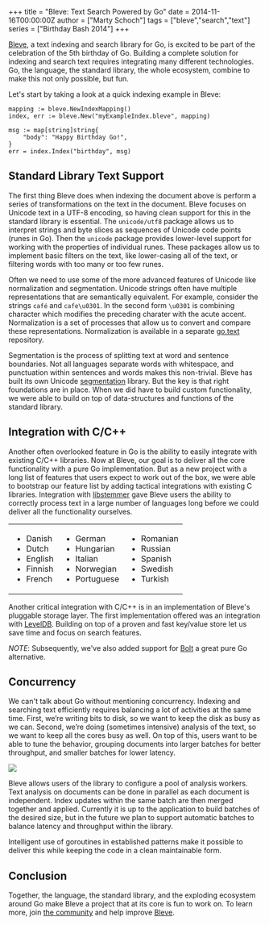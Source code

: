 +++
title = "Bleve: Text Search Powered by Go"
date = 2014-11-16T00:00:00Z
author = ["Marty Schoch"]
tags = ["bleve","search","text"]
series = ["Birthday Bash 2014"]
+++

[Bleve](http://www.blevesearch.com/), a text indexing and search library for Go, is excited to be part of the celebration of the 5th birthday of Go.  Building a complete solution for indexing and search text requires integrating many different technologies.  Go, the language, the standard library, the whole ecosystem, combine to make this not only possible, but fun.

Let's start by taking a look at a quick indexing example in Bleve:

	mapping := bleve.NewIndexMapping()
	index, err := bleve.New("myExampleIndex.bleve", mapping)

	msg := map[string]string{
	    "body": "Happy Birthday Go!",
	}
	err = index.Index("birthday", msg)

## Standard Library Text Support

The first thing Bleve does when indexing the document above is perform a series of transformations on the text in the document.  Bleve focuses on Unicode text in a UTF-8 encoding, so having clean support for this in the standard library is essential.  The `unicode/utf8` package allows us to interpret strings and byte slices as sequences of Unicode code points (runes in Go).  Then the `unicode` package provides lower-level support for working with the properties of individual runes.  These packages allow us to implement basic filters on the text, like lower-casing all of the text, or filtering words with too many or too few runes.


Often we need to use some of the more advanced features of Unicode like normalization and segmentation.  Unicode strings often have multiple representations that are semantically equivalent.  For example, consider the strings `café` and `cafe\u0301`. In the second form `\u0301` is combining character which modifies the preceding charater with the acute accent.  Normalization is a set of processes that allow us to convert and compare these representations.  Normalization is available in a separate [go.text](http://godoc.org/code.google.com/p/go.text) repository.  

Segmentation is the process of splitting text at word and sentence boundaries.  Not all languages separate words with whitespace, and punctuation within sentences and words makes this non-trivial.  Bleve has built its own Unicode [segmentation](https://github.com/blevesearch/segment) library.  But the key is that right foundations are in place.  When we did have to build custom functionality, we were able to build on top of data-structures and functions of the standard library.

## Integration with C/C++

Another often overlooked feature in Go is the ability to easily integrate with existing C/C++ libraries.  Now at Bleve, our goal is to deliver all the core functionality with a pure Go implementation.  But as a new project with a long list of features that users expect to work out of the box, we were able to bootstrap our feature list by adding tactical integrations with existing C libraries.  Integration with [libstemmer](http://snowball.tartarus.org/) gave Bleve users the ability to correctly process text in a large number of languages long before we could deliver all the functionality ourselves.  

<table width="100%">
	<tr>
		<td>
			<ul>
				<li>Danish</li>
				<li>Dutch</li>
				<li>English</li>
				<li>Finnish</li>
				<li>French</li>
			</ul>
		</td>
		<td>
			<ul>
				<li>German</li>
				<li>Hungarian</li>
				<li>Italian</li>
				<li>Norwegian</li>
				<li>Portuguese</li>
			</ul>
		</td>
		<td>
			<ul>
				<li>Romanian</li>
				<li>Russian</li>
				<li>Spanish</li>
				<li>Swedish</li>
				<li>Turkish</li>
			</ul>
		</td>
	</tr>
</table>

Another critical integration with C/C++ is in an implementation of Bleve's pluggable storage layer. The first implementation offered was an integration with [LevelDB](https://github.com/google/leveldb).  Building on top of a proven and fast key/value store let us save time and focus on search features.

*NOTE*: Subsequently, we've also added support for [Bolt](https://github.com/boltdb/bolt) a great pure Go alternative.

## Concurrency

We can't talk about Go without mentioning concurrency.  Indexing and searching text efficiently requires balancing a lot of activities at the same time.  First, we’re writing bits to disk, so we want to keep the disk as busy as we can.  Second, we’re doing (sometimes intensive) analysis of the text, so we want to keep all the cores busy as well.  On top of this, users want to be able to tune the behavior, grouping documents into larger batches for better throughput, and smaller batches for lower latency.

![](/postimages/bleve-text-search-powered-by-go/bleve-concurrency.png)

Bleve allows users of the library to configure a pool of analysis workers.  Text analysis on documents can be done in parallel as each document is independent.  Index updates within the same batch are then merged together and applied.  Currently it is up to the application to build batches of the desired size, but in the future we plan to support automatic batches to balance latency and throughput within the library.

Intelligent use of goroutines in established patterns make it possible to deliver this while keeping the code in a clean maintainable form.

## Conclusion

Together, the language, the standard library, and the exploding ecosystem around Go make Bleve a project that at its core is fun to work on.  To learn more, join [the community](https://groups.google.com/forum/#!forum/bleve) and help improve [Bleve](http://www.blevesearch.com/).